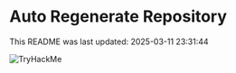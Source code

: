 # Auto Regenerate Repository

This README was last updated: 2025-03-11 23:31:44

 ![TryHackMe](https://tryhackme.com/badge/533634)